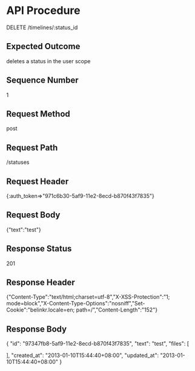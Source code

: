 # API Procedure
DELETE /timelines/:status_id
## Expected Outcome
deletes a status in the user scope
## Sequence Number
1
## Request Method
post
## Request Path
/statuses
## Request Header
{:auth_token=>"971c6b30-5af9-11e2-8ecd-b870f43f7835"}
## Request Body
{"text":"test"}

## Response Status
201
## Response Header
{"Content-Type":"text/html;charset=utf-8","X-XSS-Protection":"1; mode=block","X-Content-Type-Options":"nosniff","Set-Cookie":"belinkr.locale=en; path=/","Content-Length":"152"}

## Response Body
{
  "id": "97347fb8-5af9-11e2-8ecd-b870f43f7835",
  "text": "test",
  "files": [

  ],
  "created_at": "2013-01-10T15:44:40+08:00",
  "updated_at": "2013-01-10T15:44:40+08:00"
}
